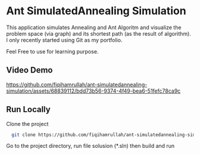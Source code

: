 # Ant SimulatedAnnealing Simulation

This application simulates Annealing and Ant Algoritm and visualize the problem space (via graph) and its shortest path (as the result of algorithm). I only recently started using Git as my portfolio.

Feel Free to use for learning purpose.

## **Video Demo**

https://github.com/fiqihamrullah/ant-simulatedannealing-simulation/assets/68839112/bdd73b56-9374-4f49-bea6-51fefc78ca9c



## Run Locally

Clone the project

```bash
  git clone https://github.com/fiqihamrullah/ant-simulatedannealing-simulation.git
```

Go to the project directory, run file solusion (*.sln) then build and run 
